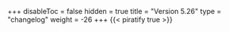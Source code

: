 +++
disableToc = false
hidden = true
title = "Version 5.26"
type = "changelog"
weight = -26
+++
{{< piratify true >}}
